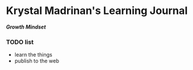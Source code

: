 # Krystal Madrinan's Learning Journal

***Growth Mindset***

### TODO list
- learn the things
- publish to the web
